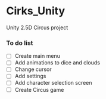 # Cirks_Unity
Unity 2.5D Circus project

### To do list
- [ ] Create main menu
- [ ] Add animations to dice and clouds
- [ ] Change cursor
- [ ] Add settings
- [ ] Add character selection screen
- [ ] Create Circus game
